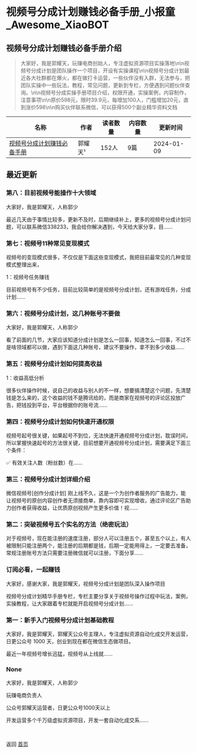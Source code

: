 # 视频号分成计划赚钱必备手册_小报童_Awesome_XiaoBOT

## 视频号分成计划赚钱必备手册介绍
> 大家好，我是郭耀天，玩赚电商创始人，专注虚拟资源项目实操落地\n\n视频号分成计划是团队操作一个项目，开设有实操课程\n\n视频号分成计划最近各大社群都在爆火，都在做打卡运营，一些伙伴没有入群，无法参与，把团队实操中一些玩法，教程，常见问题，更新到专栏，方便遇到问题伙伴查询。\n\n视频号分成实操手册项目介绍，权限开通，实操案例，内容制作，注意事项\n\n原价598元，限时39.9元，每增加100人，门槛增加20元，直到涨价598\n\n购买伙伴联系微信，可以获得500个副业精华资料文档  
  


|名称|作者|读者数量|内容数量|更新时间|
|---|---|---|---|---|
|[视频号分成计划赚钱必备手册](https://xiaobot.net/p/wx338233?refer=0b133df9-27dc-423b-8101-639049001c13)|郭耀天¹|152人|9篇|2024-01-09|

## 最近更新
### 第八：目前视频号能操作十大领域

大家好，我是郭耀天，人称郭少

最近几天由于事情比较多，更新不及时，后期继续补上，更多的视频号分成计划问题，可以联系微信338233，我会给你解决遇到，今天给大家分享，目......

### 第七：视频号11种常见变现模式

视频号的变现模式很多，不仅仅是下面这些变现模式，我把目前最常见的几种变现模式整理出来，

1：视频号任务赚钱

目前视频号有不少任务，目前比较简单的是视频号分成计划，还有游戏任务，分成计划......

### 第六：视频号分成计划，这几种账号不要做

大家好，我是郭耀天，人称郭少

看了前面的几节，大家应该知道分成计划是怎么一回事，知道怎么一回事，不过不是啥领域都可以做，遇到下面这几种账号，建议不要操作，拿不到多少收益......

### 第五：视频号分成计划如何提高收益

1：收益高低分析

很多伙伴操作时候，说自己的收益与别人的不一样，想要搞清楚这个问题，先清楚钱是怎么来的，这个收益的钱不是腾讯给的，而是商家在视频号的评论区投放广告，把钱投到平台，平台根据你的账号流......

### 第四：视频号分成计划如何快速开通权限

视频号起号很关键，如果起号不到位，无法快速开通视频号分成计划，耽误时间，所以掌握快速起号的方法很关键，目前想要开通视频号分成计划，需要满足下面三个条件：

✅ 有效关注人数（粉丝数）在......

### 第三：视频号分成计划详细介绍

微信视频号[创作分成计划]
刚上线不久，这是一个为创作者服务的广告能力，能让视频号的原创内容创作者无须接商单，靠内容即可实现增收，通过评论区广告助力创作者获得收益，让优质原创视频产生更多价值！视......

### 第二：突破视频号五个实名的方法（绝密玩法）

对于视频号，现在能注册的速度注册，部分人可以注册五个，甚至五个以上，有人被限制只能注册两个，能注册的后期都是钱，后期一定能用得上，一定要去准备，常规注册账号方法只需要注册微信就可以注册，下面分享......

### 订阅必看，一起赚钱

大家好，感谢大家，我是郭耀天，视频号分成计划是团队深入操作项目

视频号分成计划精华手册专栏，专栏主要分享关于视频号操作过程中玩法，案例，实操教程，让大家跟着专栏就能开启视频号分成计划......

### 第一：新手入门视频号分成计划基础教程

大家好，我是郭耀天，郭耀天公众号主理人，专注虚拟资源自动化成交开发运营，日更公众号 1000 天，创业到现在都在微信生态做项目。

最近一年视频号增长迅猛，视频号从上线就......

### None

大家好，我是郭耀天，人称郭少

玩赚电商负责人

公众号郭耀天运营者，日更公众号1000天以上

开发运营多个千万级虚拟资源项目，开发一套自动化成交系......


<a href="https://github.com/Reno9527/awesome-xiaobot" style="color: white; text-decoration: none;">awesome-xiaobot</a>

返回 [首页](../README.md)

